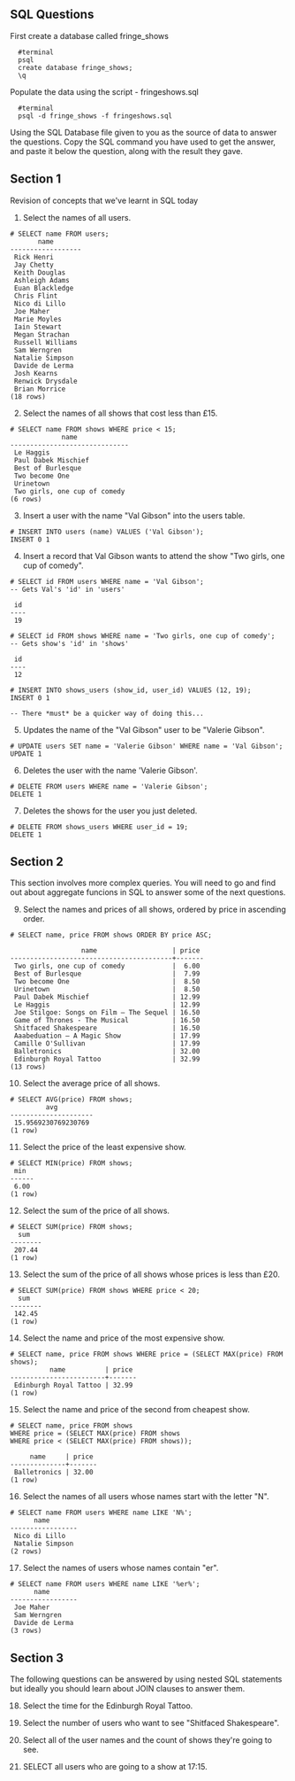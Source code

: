 ## SQL Questions

First create a database called fringe_shows
```
  #terminal
  psql
  create database fringe_shows;
  \q
```

Populate the data using the script - fringeshows.sql
```
  #terminal
  psql -d fringe_shows -f fringeshows.sql
```

Using the SQL Database file given to you as the source of data to answer the questions.  Copy the SQL command you have used to get the answer, and paste it below the question, along with the result they gave.


## Section 1

  Revision of concepts that we've learnt in SQL today

  1. Select the names of all users.
  ```
  # SELECT name FROM users;
         name       
  ------------------
   Rick Henri
   Jay Chetty
   Keith Douglas
   Ashleigh Adams
   Euan Blackledge
   Chris Flint
   Nico di Lillo
   Joe Maher
   Marie Moyles
   Iain Stewart
   Megan Strachan
   Russell Williams
   Sam Werngren
   Natalie Simpson
   Davide de Lerma
   Josh Kearns
   Renwick Drysdale
   Brian Morrice
  (18 rows)
  ```

  2. Select the names of all shows that cost less than £15.
  ```
  # SELECT name FROM shows WHERE price < 15;
               name             
  ------------------------------
   Le Haggis
   Paul Dabek Mischief 
   Best of Burlesque
   Two become One
   Urinetown
   Two girls, one cup of comedy
  (6 rows)
  ```

  3. Insert a user with the name "Val Gibson" into the users table.
  ```
  # INSERT INTO users (name) VALUES ('Val Gibson');
  INSERT 0 1
  ```

  4. Insert a record that Val Gibson wants to attend the show "Two girls, one cup of comedy".
  ```
  # SELECT id FROM users WHERE name = 'Val Gibson';
  -- Gets Val's 'id' in 'users'

   id 
  ----
   19

  # SELECT id FROM shows WHERE name = 'Two girls, one cup of comedy';
  -- Gets show's 'id' in 'shows'

   id 
  ----
   12

  # INSERT INTO shows_users (show_id, user_id) VALUES (12, 19);
  INSERT 0 1

  -- There *must* be a quicker way of doing this...
  ```

  5. Updates the name of the "Val Gibson" user to be "Valerie Gibson".
  ```
  # UPDATE users SET name = 'Valerie Gibson' WHERE name = 'Val Gibson';
  UPDATE 1
  ```

  6. Deletes the user with the name 'Valerie Gibson'.
  ```
  # DELETE FROM users WHERE name = 'Valerie Gibson';
  DELETE 1
  ```

  7. Deletes the shows for the user you just deleted.
  ```
  # DELETE FROM shows_users WHERE user_id = 19;
  DELETE 1
  ```

## Section 2

  This section involves more complex queries.  You will need to go and find out about aggregate funcions in SQL to answer some of the next questions.

  9. Select the names and prices of all shows, ordered by price in ascending order.
  ```
  # SELECT name, price FROM shows ORDER BY price ASC;

                    name                   | price 
  -----------------------------------------+-------
   Two girls, one cup of comedy            |  6.00
   Best of Burlesque                       |  7.99
   Two become One                          |  8.50
   Urinetown                               |  8.50
   Paul Dabek Mischief                     | 12.99
   Le Haggis                               | 12.99
   Joe Stilgoe: Songs on Film – The Sequel | 16.50
   Game of Thrones - The Musical           | 16.50
   Shitfaced Shakespeare                   | 16.50
   Aaabeduation – A Magic Show             | 17.99
   Camille O'Sullivan                      | 17.99
   Balletronics                            | 32.00
   Edinburgh Royal Tattoo                  | 32.99
  (13 rows)
  ```

  10. Select the average price of all shows.
  ```
  # SELECT AVG(price) FROM shows;
           avg         
  ---------------------
   15.9569230769230769
  (1 row)
  ```

  11. Select the price of the least expensive show.
  ```
  # SELECT MIN(price) FROM shows;
   min  
  ------
   6.00
  (1 row)
  ```

  12. Select the sum of the price of all shows.
  ```
  # SELECT SUM(price) FROM shows;
    sum   
  --------
   207.44
  (1 row)
  ```

  13. Select the sum of the price of all shows whose prices is less than £20.
  ```
  # SELECT SUM(price) FROM shows WHERE price < 20;
    sum   
  --------
   142.45
  (1 row)
  ```

  14. Select the name and price of the most expensive show.
  ```
  # SELECT name, price FROM shows WHERE price = (SELECT MAX(price) FROM shows);
            name          | price 
  ------------------------+-------
   Edinburgh Royal Tattoo | 32.99
  (1 row)
  ```

  15. Select the name and price of the second from cheapest show.
  ```
  # SELECT name, price FROM shows
  WHERE price = (SELECT MAX(price) FROM shows
  WHERE price < (SELECT MAX(price) FROM shows));
  
       name     | price 
  --------------+-------
   Balletronics | 32.00
  (1 row)
  ```

  16. Select the names of all users whose names start with the letter "N".
  ```
  # SELECT name FROM users WHERE name LIKE 'N%';
        name       
  -----------------
   Nico di Lillo
   Natalie Simpson
  (2 rows)
  ```

  17. Select the names of users whose names contain "er".
  ```
  # SELECT name FROM users WHERE name LIKE '%er%';
        name       
  -----------------
   Joe Maher
   Sam Werngren
   Davide de Lerma
  (3 rows)
  ```


## Section 3

  The following questions can be answered by using nested SQL statements but ideally you should learn about JOIN clauses to answer them.

  18. Select the time for the Edinburgh Royal Tattoo.

  19. Select the number of users who want to see "Shitfaced Shakespeare".

  20. Select all of the user names and the count of shows they're going to see.

  21. SELECT all users who are going to a show at 17:15.
